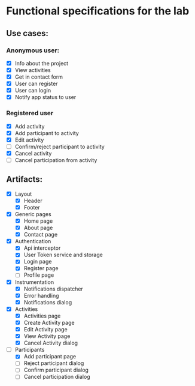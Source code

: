 # Functional specifications for the lab

## Use cases:

### Anonymous user:

- [x] Info about the project
- [x] View activities
- [x] Get in contact form
- [x] User can register
- [x] User can login
- [x] Notify app status to user

### Registered user

- [x] Add activity
- [x] Add participant to activity
- [x] Edit activity
- [ ] Confirm/reject participant to activity
- [x] Cancel activity
- [ ] Cancel participation from activity

## Artifacts:

- [x] Layout
  - [x] Header
  - [x] Footer
- [x] Generic pages
  - [x] Home page
  - [x] About page
  - [x] Contact page
- [x] Authentication
  - [x] Api interceptor
  - [x] User Token service and storage
  - [x] Login page
  - [x] Register page
  - [ ] Profile page
- [x] Instrumentation
  - [x] Notifications dispatcher
  - [x] Error handling
  - [x] Notifications dialog
- [x] Activities
  - [x] Activities page
  - [x] Create Activity page
  - [x] Edit Activity page
  - [x] View Activity page
  - [x] Cancel Activity dialog
- [ ] Participants
  - [x] Add participant page
  - [ ] Reject participant dialog
  - [ ] Confirm participant dialog
  - [ ] Cancel participation dialog
